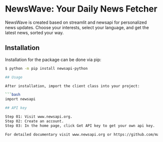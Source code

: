 # NewsWave: Your Daily News Fetcher

NewsWave is created based on streamlit and newsapi for personalized news updates. Choose your interests, select your language, and get the latest news, sorted your way. 

## Installation

Installation for the package can be done via pip:

```bash
$ python -m pip install newsapi-python

## Usage

After installation, import the client class into your project:

```bash
import newsapi

## API key

Step 01: Visit www.newsapi.org.
Step 02: Create an account.
Step 03: In the home page, click Get API key to get your own api key.

For detailed documentary visit www.newsapi.org or https://github.com/mattlisiv/newsapi-python.
